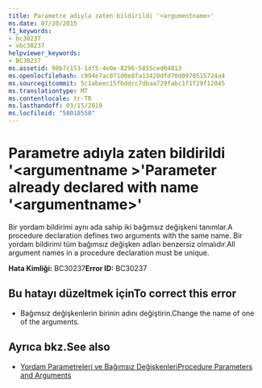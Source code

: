 ```yaml
---
title: Parametre adıyla zaten bildirildi '<argumentname>'
ms.date: 07/20/2015
f1_keywords:
- bc30237
- vbc30237
helpviewer_keywords:
- BC30237
ms.assetid: 98b7c153-1df5-4e0e-8296-5855ced04813
ms.openlocfilehash: c994e7ac071d0e8fa13428dfd70d0970515724a4
ms.sourcegitcommit: 5c1abeec15fbddcc7dbaa729fabc1f1f29f12045
ms.translationtype: MT
ms.contentlocale: tr-TR
ms.lasthandoff: 03/15/2019
ms.locfileid: "58018558"
---
```

# <a name="parameter-already-declared-with-name-argumentname"></a><span data-ttu-id="28116-102">Parametre adıyla zaten bildirildi '\<argumentname >'</span><span class="sxs-lookup"><span data-stu-id="28116-102">Parameter already declared with name '\<argumentname>'</span></span>
<span data-ttu-id="28116-103">Bir yordam bildirimi aynı ada sahip iki bağımsız değişkeni tanımlar.</span><span class="sxs-lookup"><span data-stu-id="28116-103">A procedure declaration defines two arguments with the same name.</span></span> <span data-ttu-id="28116-104">Bir yordam bildirimi tüm bağımsız değişken adları benzersiz olmalıdır.</span><span class="sxs-lookup"><span data-stu-id="28116-104">All argument names in a procedure declaration must be unique.</span></span>  
  
 <span data-ttu-id="28116-105">**Hata Kimliği:** BC30237</span><span class="sxs-lookup"><span data-stu-id="28116-105">**Error ID:** BC30237</span></span>  
  
## <a name="to-correct-this-error"></a><span data-ttu-id="28116-106">Bu hatayı düzeltmek için</span><span class="sxs-lookup"><span data-stu-id="28116-106">To correct this error</span></span>  
  
-   <span data-ttu-id="28116-107">Bağımsız değişkenlerin birinin adını değiştirin.</span><span class="sxs-lookup"><span data-stu-id="28116-107">Change the name of one of the arguments.</span></span>  
  
## <a name="see-also"></a><span data-ttu-id="28116-108">Ayrıca bkz.</span><span class="sxs-lookup"><span data-stu-id="28116-108">See also</span></span>

- [<span data-ttu-id="28116-109">Yordam Parametreleri ve Bağımsız Değişkenleri</span><span class="sxs-lookup"><span data-stu-id="28116-109">Procedure Parameters and Arguments</span></span>](../../visual-basic/programming-guide/language-features/procedures/procedure-parameters-and-arguments.md)

